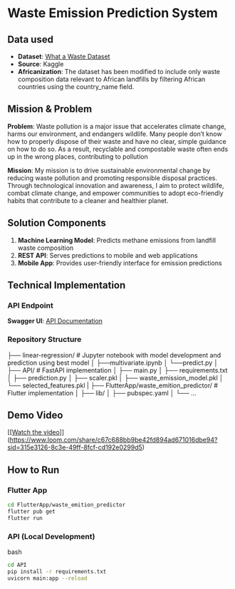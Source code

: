 # Waste Emission Prediction System

## Data used

- **Dataset**: [What a Waste Dataset](https://www.kaggle.com/datasets/mannmann2/what-a-waste-global-dataset?resource=download)
- **Source**: Kaggle
- **Africanization**: The dataset has been modified to include only waste composition data relevant to African landfills by filtering African countries using the country_name field.

## Mission & Problem

**Problem**: Waste pollution is a major issue that accelerates climate change, harms our environment, and endangers wildlife. Many people don’t know how to properly dispose of their waste and have no clear, simple guidance on how to do so. As a result, recyclable and compostable waste often ends up in the wrong places, contributing to pollution

**Mission**: My mission is to drive sustainable environmental change by reducing waste pollution and promoting responsible disposal practices. Through technological innovation and awareness, I aim to protect wildlife, combat climate change, and empower communities to adopt eco-friendly habits that contribute to a cleaner and healthier planet.

## Solution Components

1. **Machine Learning Model**: Predicts methane emissions from landfill waste composition
2. **REST API**: Serves predictions to mobile and web applications
3. **Mobile App**: Provides user-friendly interface for emission predictions

## Technical Implementation

### API Endpoint

**Swagger UI**: [API Documentation](https://methane-emissions-from-landfill.onrender.com/docs#/)

### Repository Structure

├── linear-regression/ # Jupyter notebook with model development and prediction using best model
│ ├──multivariate.ipynb
│ └──predict.py
│
├── API/ # FastAPI implementation
│ ├── main.py
│ ├── requirements.txt
│ ├── prediction.py
│ ├── scaler.pkl
│ ├── waste_emission_model.pkl
│ └── selected_features.pkl
|
├── FlutterApp/waste_emition_predictor/ # Flutter implementation
│ ├── lib/
│ ├── pubspec.yaml
│ └── ...

## Demo Video

[[[Watch the video](https://www.loom.com/share/c67c688bb9be42fd894ad671016dbe94?sid=315e3126-8c3e-49ff-8fcf-cd192e0299d5)]](https://www.loom.com/share/c67c688bb9be42fd894ad671016dbe94?sid=315e3126-8c3e-49ff-8fcf-cd192e0299d5)

## How to Run

### Flutter App

```bash
cd FlutterApp/waste_emition_predictor
flutter pub get
flutter run
```

### API (Local Development)

bash

```bash
cd API
pip install -r requirements.txt
uvicorn main:app --reload
```
